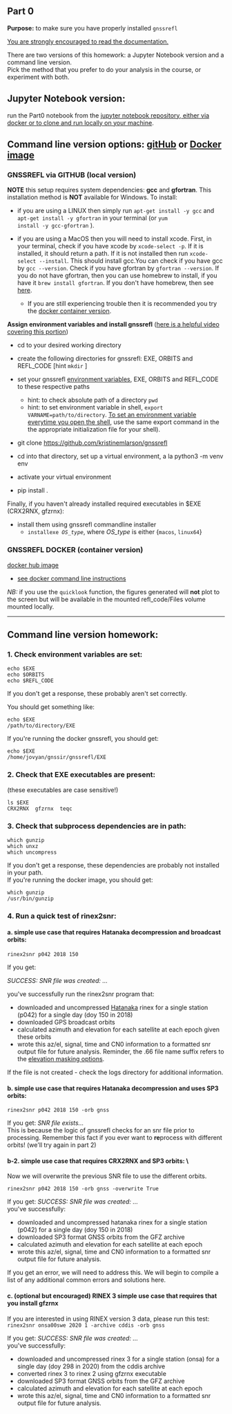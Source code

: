 ## Part 0

**Purpose:** to make sure you have properly installed <code>gnssrefl</code>

[You are strongly encouraged to read the documentation.](https://github.com/kristinemlarson/gnssrefl)

There are two versions of this homework: a Jupyter Notebook version and a command line version.  
Pick the method that you prefer to do your analysis in the course, or experiment with both.

## **Jupyter Notebook version:**

run the Part0 notebook from the [jupyter notebook repository, either via docker or to clone and run locally on your machine](https://www.unavco.org/gitlab/gnss_reflectometry/gnssrefl_jupyter).


## **Command line version options: [gitHub](#runs-locally-on-linux-or-macos-using-code-from-github) or [Docker image](#docker-gnssrefl-command-line-container-option)**

### GNSSREFL via GITHUB (local version)

**NOTE** this setup requires system dependencies: **gcc** and **gfortran**. This installation method is **NOT** available for Windows.  To install:
* if you are using a LINUX then simply run `apt-get install -y gcc` and `apt-get install -y gfortran` in your terminal (or <code>yum install -y gcc-gfortran</code> ).
* if you are using a MacOS then you will need to install xcode. First, in your terminal, check if you have xcode by `xcode-select -p`.
If it is installed, it should return a path. If it is not installed then run `xcode-select --install`.
This should install gcc.You can check if you have gcc by `gcc --version`. Check if you have gfortran by `gfortran --version`.
If you do not have gfortran, then you can use homebrew to install, if you have it `brew install gfortran`.
If you don't have homebrew, then see [here](https://gcc.gnu.org/wiki/GFortranBinariesMacOS).

  * If you are still experiencing trouble then it is recommended you try the [docker container version](#docker-gnssrefl-command-line-container-option).

**Assign environment variables and install gnssrefl**
([here is a helpful video covering this portion](https://www.youtube.com/watch?v=tdFi2OGIQwg))
* cd to your desired working directory
* create the following directories for gnssrefl: EXE, ORBITS and REFL_CODE [hint <code>mkdir</code> ]
* set your gnssrefl [environment variables](https://en.wikipedia.org/wiki/Environment_variable), EXE, ORBITS and REFL_CODE to these respective paths
  * hint: to check absolute path of a directory <code>pwd</code>
  * hint: to set environment variable in shell, <code>export VARNAME=path/to/directory</code>.  [To set an environment variable everytime you open the shell](https://unix.stackexchange.com/questions/117467/how-to-permanently-set-environmental-variables), use the same export command in the the appropriate initialization file for your shell).


* git clone https://github.com/kristinemlarson/gnssrefl
* cd into that directory, set up a virtual environment, a la python3 -m venv env
* activate your virtual environment
* pip install .

Finally, if you haven't already installed required executables in $EXE (CRX2RNX, gfzrnx):
* install them using gnssrefl commandline installer
  * <code>installexe *OS_type*</code>, where *OS_type* is either {<code>macos</code>, <code>linux64</code>}

### GNSSREFL DOCKER (container version)

[docker hub image](https://hub.docker.com/repository/docker/unavdocker/gnssrefl)

* [see docker command line instructions](https://github.com/timdittmann/gnssrefl/blob/docker_instructions/docs/docker_cl_instructions.md)

*NB:* if you use the <code>quicklook</code> function, the figures generated will **not** plot to the screen but will be available in the mounted refl_code/Files volume mounted locally.


---

## **Command line version homework:**
### 1. Check environment variables are set:

<code>echo $EXE</code> \
<code>echo $ORBITS</code> \
<code>echo $REFL_CODE</code>

If you don't get a response, these probably aren't set correctly.  

You should get something like:
```console
echo $EXE
/path/to/directory/EXE
```

If you're running the docker gnssrefl,
you should get:

```console
echo $EXE
/home/jovyan/gnssir/gnssrefl/EXE
```

### 2. Check that EXE executables are present:
(these executables are case sensitive!)
```console
ls $EXE
CRX2RNX  gfzrnx  teqc
```

### 3. Check that subprocess dependencies are in path:

<code>which gunzip</code>\
<code>which unxz</code>\
<code>which uncompress</code>

If you don't get a response, these dependencies are probably not installed in your path. \
If you're running the docker image,
you should get:

```console
which gunzip
/usr/bin/gunzip
```
### 4. Run a quick test of rinex2snr:

#### a. simple use case that requires Hatanaka decompression and broadcast orbits:

<code>rinex2snr p042 2018 150</code>


If you get:

*SUCCESS: SNR file was created: ...*

you've successfully run the rinex2snr program that:
* downloaded and uncompressed [Hatanaka](https://www.unavco.org/data/gps-gnss/hatanaka/hatanaka.html) rinex for a single station (p042) for a single day (doy 150 in 2018)
* downloaded GPS broadcast orbits
* calculated azimuth and elevation for each satellite at each epoch given these orbits
* wrote this az/el, signal, time and CN0 information to a formatted snr output file
for future analysis.
Reminder, the .66 file name suffix refers to the
[elevation masking options](https://github.com/kristinemlarson/gnssrefl#iv-rinex2snr---extracting-snr-data-from-rinex-files-).

If the file is not created - check the logs directory for additional information.

#### b. simple use case that requires Hatanaka decompression and uses SP3 orbits:
<code>rinex2snr p042 2018 150 -orb gnss</code>

If you get:
*SNR file exists...*\
This is because the logic of gnssrefl checks for an snr file prior to processing.
Remember this fact if you ever want to **re**process with different orbits!  (we'll try again in part 2)

#### b-2.  simple use case that requires CRX2RNX and SP3 orbits: \
Now we will overwrite the previous SNR file to use the different orbits.

<code>rinex2snr p042 2018 150 -orb gnss -overwrite True</code>


If you get:
*SUCCESS: SNR file was created: ...*\
you've successfully:
* downloaded and uncompressed hatanaka rinex for a single station (p042)
for a single day (doy 150 in 2018)
* downloaded SP3 format GNSS orbits from the GFZ archive
* calculated azimuth and elevation for each satellite at each epoch
* wrote this az/el, signal, time and CN0 information to a formatted
snr output file for future analysis.

If you get an error, we will need to address this.
We will begin to compile a list of any additional common errors and solutions here.

#### c. (optional but encouraged) RINEX 3 simple use case that requires that you install gfzrnx

If you are interested in using RINEX version 3 data, please run this test: \
<code>rinex2snr onsa00swe 2020 1 -archive cddis -orb gnss </code>

If you get:
*SUCCESS: SNR file was created: ...* \
you've successfully:
* downloaded and uncompressed rinex 3 for a single station (onsa)
for a single day (doy 298 in 2020) from the cddis archive
* converted rinex 3 to rinex 2 using gfzrnx executable
* downloaded SP3 format GNSS orbits from the GFZ archive
* calculated azimuth and elevation for each satellite at each epoch
* wrote this az/el, signal, time and CN0 information to a formatted
snr output file for future analysis.
